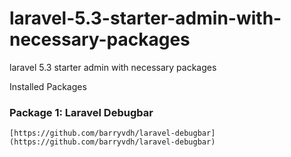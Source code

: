 # laravel-5.3-starter-admin-with-necessary-packages
laravel 5.3 starter admin with necessary packages

Installed Packages

### Package 1: Laravel Debugbar

```
[https://github.com/barryvdh/laravel-debugbar](https://github.com/barryvdh/laravel-debugbar)
```